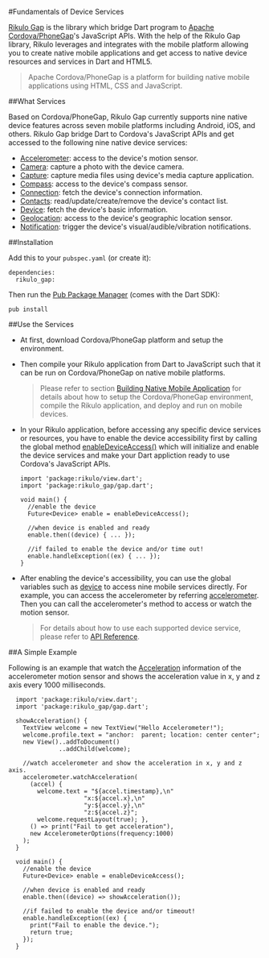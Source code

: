 #Fundamentals of Device Services

[Rikulo Gap](https://github.com/rikulo/rikulo-gap) is the library which bridge Dart program to [Apache Cordova/PhoneGap](http://phonegap.com/)'s JavaScript APIs. With the help of the Rikulo Gap library, Rikulo leverages and integrates with the mobile platform allowing you to create native mobile applications and get access to native device resources and services in Dart and HTML5.

>Apache Cordova/PhoneGap is a platform for building native mobile applications using HTML, CSS and JavaScript.

##What Services

Based on Cordova/PhoneGap, Rikulo Gap currently supports nine native device features across seven mobile platforms including Android, iOS, and others. Rikulo Gap bridge Dart to Cordova's JavaScript APIs and get accessed to the following nine native device services:

* [Accelerometer](gap:gap): access to the device's motion sensor.
* [Camera](gap:gap): capture a photo with the device camera.
* [Capture](gap:gap): capture media files using device's media capture application.
* [Compass](gap:gap): access to the device's compass sensor.
* [Connection](gap:gap): fetch the device's connection information.
* [Contacts](gap:gap): read/update/create/remove the device's contact list.
* [Device](gap:gap): fetch the device's basic information.
* [Geolocation](gap:gap): access to the device's geographic location sensor.
* [Notification](gap:gap): trigger the device's visual/audible/vibration notifications.

##Installation

Add this to your `pubspec.yaml` (or create it):

    dependencies:
      rikulo_gap:

Then run the [Pub Package Manager](http://pub.dartlang.org/doc) (comes with the Dart SDK):

    pub install

##Use the Services

* At first, download Cordova/PhoneGap platform and setup the environment.

* Then compile your Rikulo application from Dart to JavaScript such that it can be run on Cordova/PhoneGap on native mobile platforms.

    >Please refer to section [Building Native Mobile Application](../Getting_Started/Building_Native_Mobile_Application) for details about how to setup the Cordova/PhoneGap environment, compile the Rikulo application, and deploy and run on mobile devices.

* In your Rikulo application, before accessing any specific device services or resources, you have to enable the device accessibility first by calling the global method [enableDeviceAccess()](gap:gap) which will initialize and enable the device services and make your Dart appliction ready to use Cordova's JavaScript APIs.

      import 'package:rikulo/view.dart';
      import 'package:rikulo_gap/gap.dart';

      void main() {
        //enable the device
        Future<Device> enable = enableDeviceAccess();

        //when device is enabled and ready
        enable.then((device) { ... });

        //if failed to enable the device and/or time out!
        enable.handleException((ex) { ... }); 
      }

* After enabling the device's accessibility, you can use the global variables such as [device](gap:gap) to access nine mobile services directly. For example, you can access the accelerometer by referring [accelerometer](gap:gap). Then you can call the accelerometer's method to access or watch the motion sensor.

    >For details about how to use each supported device service, please refer to [API Reference](http://api.rikulo.org/rikulo-gap/latest/).


##A Simple Example

Following is an example that watch the [Acceleration](gap:gap) information of the accelerometer motion sensor and shows the acceleration value in x, y and z axis every 1000 milliseconds. 

      import 'package:rikulo/view.dart';
      import 'package:rikulo_gap/gap.dart';

      showAcceleration() {
        TextView welcome = new TextView("Hello Accelerometer!");
        welcome.profile.text = "anchor:  parent; location: center center";
        new View()..addToDocument()
                  ..addChild(welcome);

        //watch accelerometer and show the acceleration in x, y and z axis.
        accelerometer.watchAcceleration(
          (accel) {
            welcome.text = "${accel.timestamp},\n"
                         "x:${accel.x},\n"
                         "y:${accel.y},\n"
                         "z:${accel.z}";
            welcome.requestLayout(true); }, 
          () => print("Fail to get acceleration"),
          new AccelerometerOptions(frequency:1000)
        );
      }

      void main() {
        //enable the device
        Future<Device> enable = enableDeviceAccess(); 

        //when device is enabled and ready
        enable.then((device) => showAcceleration());

        //if failed to enable the device and/or timeout!
        enable.handleException((ex) { 
          print("Fail to enable the device.");
          return true;
        });
      }
